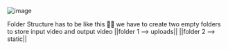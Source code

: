 ![image](https://github.com/user-attachments/assets/13191d48-9d1b-40d7-ad20-ef71a302a2ec)

Folder Structure has to be like this ☝🏻 
we have to create two empty folders to store input video and output video
||folder 1 --> uploads||
||folder 2 --> static||

